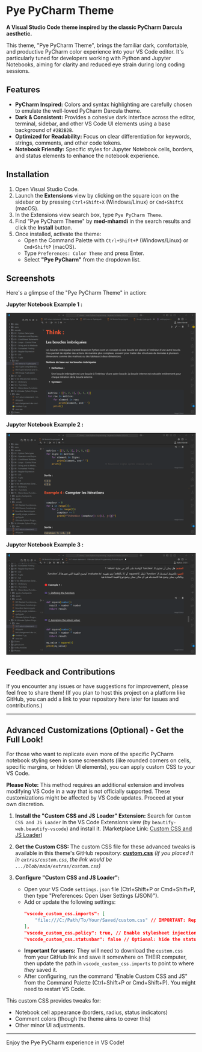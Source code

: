 # Pye PyCharm Theme

**A Visual Studio Code theme inspired by the classic PyCharm Darcula aesthetic.**

This theme, "Pye PyCharm Theme", brings the familiar dark, comfortable, and productive PyCharm color experience into your VS Code editor. It's particularly tuned for developers working with Python and Jupyter Notebooks, aiming for clarity and reduced eye strain during long coding sessions.

## Features

*   **PyCharm Inspired:** Colors and syntax highlighting are carefully chosen to emulate the well-loved PyCharm Darcula theme.
*   **Dark & Consistent:** Provides a cohesive dark interface across the editor, terminal, sidebar, and other VS Code UI elements using a base background of `#2B2B2B`.
*   **Optimized for Readability:** Focus on clear differentiation for keywords, strings, comments, and other code tokens.
*   **Notebook Friendly:** Specific styles for Jupyter Notebook cells, borders, and status elements to enhance the notebook experience.

## Installation

1.  Open Visual Studio Code.
2.  Launch the **Extensions** view by clicking on the square icon on the sidebar or by pressing `Ctrl+Shift+X` (Windows/Linux) or `Cmd+ShiftX` (macOS).
3.  In the Extensions view search box, type `Pye PyCharm Theme`.
4.  Find "Pye PyCharm Theme" by **med-mhamdi** in the search results and click the **Install** button.
5.  Once installed, activate the theme:
    *   Open the Command Palette with `Ctrl+Shift+P` (Windows/Linux) or `Cmd+ShiftP` (macOS).
    *   Type `Preferences: Color Theme` and press Enter.
    *   Select **"Pye PyCharm"** from the dropdown list.

## Screenshots

Here's a glimpse of the "Pye PyCharm Theme" in action:

**Jupyter Notebook Example 1 :**

![Pye PyCharm Theme in a Jupyter Notebook showing Markdown and Python code structure](screenshots/pye-notebook%201.png)

**Jupyter Notebook Example 2 :**

![Pye PyCharm Theme displaying Python function definitions in a Jupyter Notebook](screenshots/pye-notebook%202.png)

**Jupyter Notebook Example 3 :**

![Description de pye-notebook 3](screenshots/pye-notebook%203.png)

## Feedback and Contributions

If you encounter any issues or have suggestions for improvement, please feel free to share them! (If you plan to host this project on a platform like GitHub, you can add a link to your repository here later for issues and contributions.)

---

## Advanced Customizations (Optional) - Get the Full Look!

For those who want to replicate even more of the specific PyCharm notebook styling seen in some screenshots (like rounded corners on cells, specific margins, or hidden UI elements), you can apply custom CSS to your VS Code.

**Please Note:** This method requires an additional extension and involves modifying VS Code in a way that is not officially supported. These customizations might be affected by VS Code updates. Proceed at your own discretion.

1.  **Install the "Custom CSS and JS Loader" Extension:**
    Search for `Custom CSS and JS Loader` in the VS Code Extensions view (by `beautify-web.beautify-vscode`) and install it.
    (Marketplace Link: [Custom CSS and JS Loader](https://marketplace.visualstudio.com/items?itemName=beautify-web.beautify-vscode))

2.  **Get the Custom CSS:**
    The custom CSS file for these advanced tweaks is available in this theme's GitHub repository:
    [**custom.css**](https://github.com/medjazz79/pye-pycharm-vscode-theme/blob/main/custom.css)
    *(If you placed it in `extras/custom.css`, the link would be `.../blob/main/extras/custom.css`)*

3.  **Configure "Custom CSS and JS Loader":**
    *   Open your VS Code `settings.json` file (Ctrl+Shift+P or Cmd+Shift+P, then type "Preferences: Open User Settings (JSON)").
    *   Add or update the following settings:
        ```json
        "vscode_custom_css.imports": [
            "file:///C:/Path/To/Your/Saved/custom.css" // IMPORTANT: Replace with the ACTUAL path where YOU save the custom.css file on YOUR computer
        ],
        "vscode_custom_css.policy": true, // Enable stylesheet injection without prompting
        "vscode_custom_css.statusbar": false // Optional: hide the status bar indicator
        ```
    *   **Important for users:** They will need to download the `custom.css` from your GitHub link and save it somewhere on THEIR computer, then update the path in `vscode_custom_css.imports` to point to where *they* saved it.
    *   After configuring, run the command "Enable Custom CSS and JS" from the Command Palette (Ctrl+Shift+P or Cmd+Shift+P). You might need to restart VS Code.

This custom CSS provides tweaks for:
*   Notebook cell appearance (borders, radius, status indicators)
*   Comment colors (though the theme aims to cover this)
*   Other minor UI adjustments.

---

Enjoy the Pye PyCharm experience in VS Code!